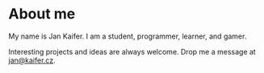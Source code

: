 # About me
My name is Jan Kaifer. I am a student, programmer, learner, and gamer.

Interesting projects and ideas are always welcome. Drop me a message at [jan@kaifer.cz](mailto:jan@kaifer.cz).